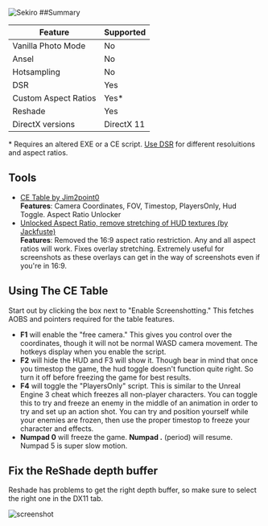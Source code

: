 ![Sekiro](\Images\sekiro_header.png "Shot by jim2point0")
##Summary

Feature | Supported
--|--
Vanilla Photo Mode | No
Ansel | No
Hotsampling | No
DSR | Yes
Custom Aspect Ratios | Yes*
Reshade | Yes
DirectX versions | DirectX 11

\* Requires an altered EXE or a CE script. [Use DSR](https://framedsc.github.io/GeneralGuides/custom_dsr_resolutions.htm) for different resoluitions and aspect ratios.
 
## Tools

* [CE Table by Jim2point0](..\CheatTables\sekiro_photoModeAOB.CT)  
**Features**: Camera Coordinates, FOV, Timestop, PlayersOnly, Hud Toggle. Aspect Ratio Unlocker
* [Unlocked Aspect Ratio, remove stretching of HUD textures (by Jackfuste)](https://www.wsgf.org/phpBB3/viewtopic.php?p=176159#p176159)  
**Features**: Removed the 16:9 aspect ratio restriction. Any and all aspect ratios will work. Fixes overlay stretching. Extremely useful for screenshots as these overlays 
can get in the way of screenshots even if you're in 16:9.

## Using The CE Table

Start out by clicking the box next to "Enable Screenshotting." This fetches AOBS and pointers required for the table features. 

* **F1** will enable the "free camera." This gives you control over the coordinates, though it will not be normal WASD camera movement. The hotkeys display when you enable the script. 
* **F2** will hide the HUD and F3 will show it. Though bear in mind that once you timestop the game, the hud toggle doesn't function quite right. So turn it off before freezing the game for best results.
* **F4** will toggle the "PlayersOnly" script. This is similar to the Unreal Engine 3 cheat which freezes all non-player characters. You can toggle this to try and freeze an enemy in the middle of an animation in order to try and set up an action shot. You can try and position yourself while your enemies are frozen, then use the proper timestop to freeze your character and effects.
* **Numpad 0** will freeze the game. **Numpad .** (period) will resume. Numpad 5 is super slow motion.

## Fix the ReShade depth buffer

Reshade has problems to get the right depth buffer, so make sure to select the right one in the DX11 tab.

![screenshot](https://i.imgur.com/uuX20Vp.png)
